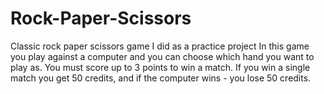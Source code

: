 # Rock-Paper-Scissors
Classic rock paper scissors game I did as a practice project
In this game you play against a computer and you can choose which hand you want to play as.
You must score up to 3 points to win a match.
If you win a single match you get 50 credits, and if the computer wins - you lose 50 credits.

